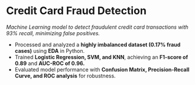 # Credit Card Fraud Detection
*Machine Learning model to detect fraudulent credit card transactions with 93% recall, minimizing false positives.*
* Processed and analyzed a **highly imbalanced dataset (0.17% fraud cases)** using **EDA** in Python.
* Trained **Logistic Regression, SVM, and KNN**, achieving an **F1-score of 0.89** and **AUC-ROC of 0.96.**
* Evaluated model performance with **Confusion Matrix, Precision-Recall Curve, and ROC analysis** for robustness.
